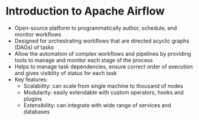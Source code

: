 # Introduction to Apache Airflow
- Open-source platform to programmatically author, schedule, and monitor workflows
- Designed for orchestrating workflows that are directed acyclic graphs (DAGs) of tasks
- Allow the automation of complex workflows and pipelines by providing tools to manage and monitor each stage of the process
- Helps to manage task dependencies, ensure correct order of execution and gives visiblity of status for each task
- Key features:
  - Scalability: can scale from single machine to thousand of nodes
  - Modularity: easily extendable with custom operators, hooks and plugins
  - Extensibility: can integrate with wide range of services and databases

